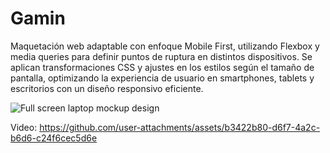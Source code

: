 # Gamin
Maquetación web adaptable con enfoque Mobile First, utilizando Flexbox y media queries para definir puntos de ruptura en distintos dispositivos. Se aplican transformaciones CSS y ajustes en los estilos según el tamaño de pantalla, optimizando la experiencia de usuario en smartphones, tablets y escritorios con un diseño responsivo eficiente.

![Full screen laptop mockup design](https://github.com/user-attachments/assets/e457c910-6ca9-4794-ab4b-e13377dc7b27)


Video:
https://github.com/user-attachments/assets/b3422b80-d6f7-4a2c-b6d6-c24f6cec5d6e

